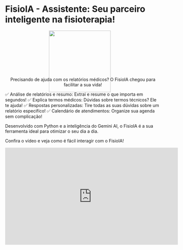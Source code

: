 # FisioIA - Assistente: Seu parceiro inteligente na fisioterapia!

<div align="center">
  <img align="direct" src="https://i.ibb.co/4VrJh5x/Fisio-IA-Assistente.jpg" width="200" style="margin-right: 20px; margin-bottom: -50px"/>
</div>  

<center>Precisando de ajuda com os relatórios médicos? O FisioIA chegou para facilitar a sua vida!</center>

 ✅ Análise de relatórios e resumo: Extrai e resume o que importa em segundos!
 ✅ Explica termos médicos: Dúvidas sobre termos técnicos? Ele te ajuda!
 ✅ Respostas personalizadas: Tire todas as suas dúvidas sobre um relatório especifíco!
 ✅ Calendário de atendimentos: Organize sua agenda sem complicação!

Desenvolvido com Python e a inteligência do Gemini AI, o FisioIA é a sua ferramenta ideal para otimizar o seu dia a dia.

Confira o vídeo e veja como é fácil interagir com o FisioIA!

<iframe width="560" height="315" src="https://drive.google.com/file/d/1mO-7pOmbIhrtVLnESzdBVDDzVWpj_Ni2/view?usp=sharing" frameborder="0" allowfullscreen></iframe>
